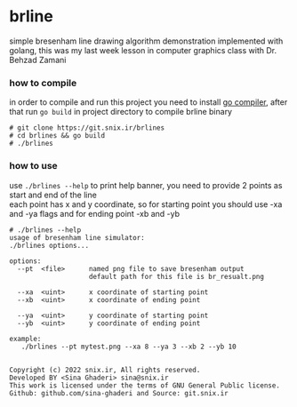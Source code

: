 # brline
simple bresenham line drawing algorithm demonstration implemented with golang,
this was my last week lesson in computer graphics class with Dr. Behzad Zamani

### how to compile
in order to compile and run this project you need to install [go compiler](https://go.dev/dl),
after that run `go build` in project directory to compile brline binary

```
# git clone https://git.snix.ir/brlines
# cd brlines && go build 
# ./brlines
```

### how to use
use `./brlines --help` to print help banner, you need to provide 2 points as start and end of the line  
each point has x and y coordinate, so for starting point you should use -xa and -ya flags and for ending point -xb and -yb

```
# ./brlines --help
usage of bresenham line simulator:
./brlines options...

options:
  --pt  <file>      named png file to save bresenham output
                    default path for this file is br_resualt.png

  --xa  <uint>      x coordinate of starting point
  --xb  <uint>      x coordinate of ending point

  --ya  <uint>      y coordinate of starting point
  --yb  <uint>      y coordinate of ending point

example:
   ./brlines --pt mytest.png --xa 8 --ya 3 --xb 2 --yb 10


Copyright (c) 2022 snix.ir, All rights reserved.
Developed BY <Sina Ghaderi> sina@snix.ir
This work is licensed under the terms of GNU General Public license.
Github: github.com/sina-ghaderi and Source: git.snix.ir
```


